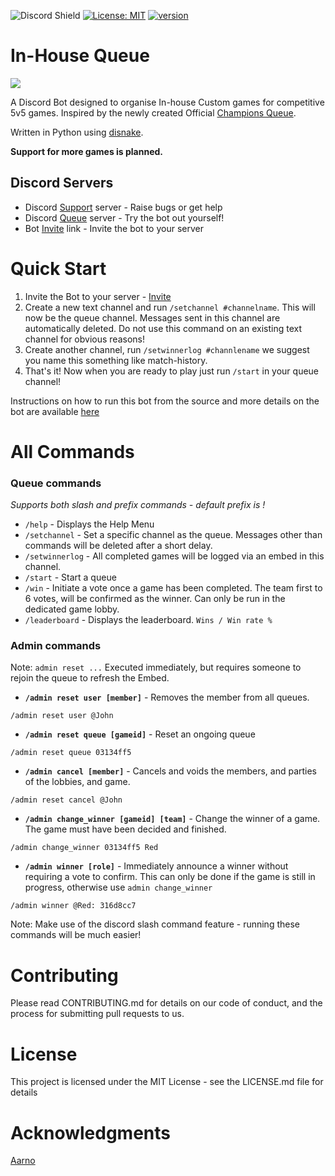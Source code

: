 ![Discord Shield](https://discord.com/api/guilds/1005601917466058792/widget.png?style=shield) [![License: MIT](https://img.shields.io/badge/License-MIT-red.svg)](https://opensource.org/licenses/MIT) [![version](https://img.shields.io/badge/version-v0.1.0-red.svg)](https://semver.org)

# In-House Queue
![](https://github.com/HenrySpartGlobal/InHouseQueue/blob/main/assets/queue.png)

A Discord Bot designed to organise In-house Custom games for competitive 5v5 games. Inspired by the newly created Official [Champions Queue](https://championsqueue.lolesports.com/en-us/).

Written in Python using [disnake](https://docs.disnake.dev/en/stable/). 

**Support for more games is planned.**

## Discord Servers
- Discord [Support](https://discord.gg/FqdatEamYm) server - Raise bugs or get help
- Discord [Queue](https://discord.gg/8DZQcpxnbB) server - Try the bot out yourself!
- Bot [Invite](https://discord.com/api/oauth2/authorize?client_id=1001168331996409856&permissions=3489918032&scope=bot) link - Invite the bot to your server

# Quick Start
1. Invite the Bot to your server - [Invite](https://discord.com/api/oauth2/authorize?client_id=1001168331996409856&permissions=3489918032&scope=bot)
2. Create a new text channel and run `/setchannel #channelname`. This will now be the queue channel. Messages sent in this channel are automatically deleted. Do not use this command on an existing text channel for obvious reasons!
3. Create another channel, run `/setwinnerlog #channlename` we suggest you name this something like match-history. 
4. That's it! Now when you are ready to play just run `/start` in your queue channel!

Instructions on how to run this bot from the source and more details on the bot are available [here](https://github.com/HenrySpartGlobal/InHouseQueue/blob/main/more-details.md)


# All Commands
### Queue commands
*Supports both slash and prefix commands - default prefix is !*

- `/help` - Displays the Help Menu
- `/setchannel` - Set a specific channel as the queue. Messages other than commands will be deleted after a short delay.
- `/setwinnerlog` - All completed games will be logged via an embed in this channel. 
- `/start` - Start a queue
- `/win` - Initiate a vote once a game has been completed. The team first to 6 votes, will be confirmed as the winner. Can only be run in the dedicated game lobby.
- `/leaderboard` - Displays the leaderboard. `Wins / Win rate %` 

### Admin commands
Note: `admin reset ...` Executed immediately, but requires someone to rejoin the queue to refresh the Embed.

- **`/admin reset user [member]`** - Removes the member from all queues.
```
/admin reset user @John
```
- **`/admin reset queue [gameid]`** - Reset an ongoing queue
```
/admin reset queue 03134ff5
```
- **`/admin cancel [member]`** - Cancels and voids the members, and parties of the lobbies, and game.
```
/admin reset cancel @John
```
- **`/admin change_winner [gameid] [team]`** - Change the winner of a game. The game must have been decided and finished. 
```
/admin change_winner 03134ff5 Red
```
- **`/admin winner [role]`** - Immediately announce a winner without requiring a vote to confirm. This can only be done if the game is still in progress, otherwise use `admin change_winner`
```
/admin winner @Red: 316d8cc7
```

Note: Make use of the discord slash command feature - running these commands will be much easier!

# Contributing
Please read CONTRIBUTING.md for details on our code of conduct, and the process for submitting pull requests to us.

# License
This project is licensed under the MIT License - see the LICENSE.md file for details

# Acknowledgments
[Aarno](https://aarno.is-a.dev)

